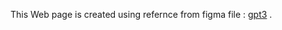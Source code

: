 This Web page is created using refernce from figma file : [gpt3](https://www.figma.com/file/lz9lLpFHMxHm2odnwM3R0z/gpt3) .

